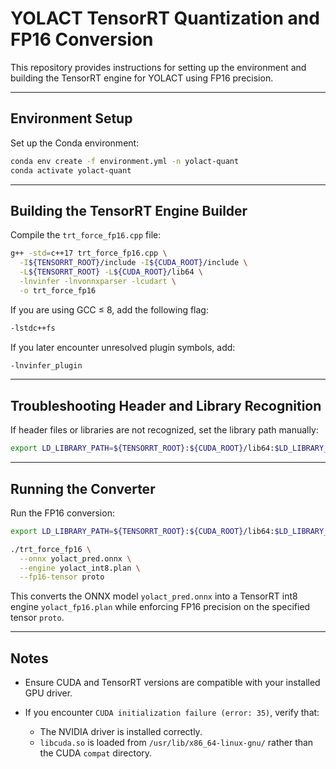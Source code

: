 

# YOLACT TensorRT Quantization and FP16 Conversion

This repository provides instructions for setting up the environment and building the TensorRT engine for YOLACT using FP16 precision.

---

## Environment Setup

Set up the Conda environment:

```bash
conda env create -f environment.yml -n yolact-quant
conda activate yolact-quant
````

---

## Building the TensorRT Engine Builder

Compile the `trt_force_fp16.cpp` file:

```bash
g++ -std=c++17 trt_force_fp16.cpp \
  -I${TENSORRT_ROOT}/include -I${CUDA_ROOT}/include \
  -L${TENSORRT_ROOT} -L${CUDA_ROOT}/lib64 \
  -lnvinfer -lnvonnxparser -lcudart \
  -o trt_force_fp16
```

If you are using GCC ≤ 8, add the following flag:

```bash
-lstdc++fs
```

If you later encounter unresolved plugin symbols, add:

```bash
-lnvinfer_plugin
```

---

## Troubleshooting Header and Library Recognition

If header files or libraries are not recognized, set the library path manually:

```bash
export LD_LIBRARY_PATH=${TENSORRT_ROOT}:${CUDA_ROOT}/lib64:$LD_LIBRARY_PATH
```

---

## Running the Converter

Run the FP16 conversion:

```bash
export LD_LIBRARY_PATH=${TENSORRT_ROOT}:${CUDA_ROOT}/lib64:$LD_LIBRARY_PATH

./trt_force_fp16 \
  --onnx yolact_pred.onnx \
  --engine yolact_int8.plan \
  --fp16-tensor proto
```

This converts the ONNX model `yolact_pred.onnx` into a TensorRT int8 engine `yolact_fp16.plan` while enforcing FP16 precision on the specified tensor `proto`.

---

## Notes

* Ensure CUDA and TensorRT versions are compatible with your installed GPU driver.
* If you encounter `CUDA initialization failure (error: 35)`, verify that:

  * The NVIDIA driver is installed correctly.
  * `libcuda.so` is loaded from `/usr/lib/x86_64-linux-gnu/` rather than the CUDA `compat` directory.

```
```
